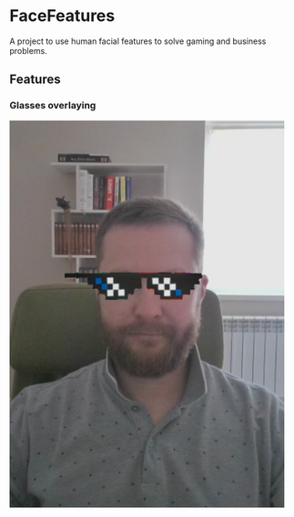 # FaceFeatures

A project to use human facial features to solve gaming and business problems.

## Features

### Glasses overlaying

![](static/result_frame.png)
